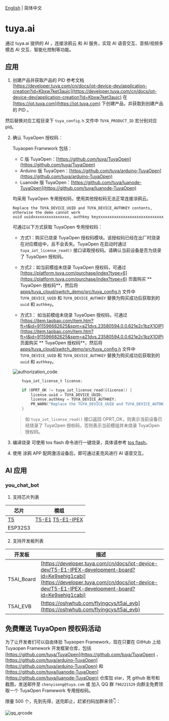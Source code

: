 [English](./README.md) | 简体中文

# tuya.ai
通过 tuya.ai 提供的 AI ，连接涂鸦云 和 AI 服务，实现 AI 语音交互、音频/视频多模态 AI 交互、智能化控制等功能。


## 应用
1. 创建产品并获取产品的 PID
  参考文档 [https://developer.tuya.com/cn/docs/iot-device-dev/application-creation?id=Kbxw7ket3aujc](https://developer.tuya.com/cn/docs/iot-device-dev/application-creation?id=Kbxw7ket3aujc) 在 [https://iot.tuya.com](https://iot.tuya.com) 下创建产品，并获取到创建产品的 PID 。

  然后替换对应工程目录下 `tuya_config.h` 文件中 `TUYA_PRODUCT_ID` 宏分别对应 pid。

2. 确认 TuyaOpen 授权码：

    Tuyaopen Framework 包括：
    - C 版 TuyaOpen：[https://github.com/tuya/TuyaOpen](https://github.com/tuya/TuyaOpen)
    - Arduino 版 TuyaOpen：[https://github.com/tuya/arduino-TuyaOpen](https://github.com/tuya/arduino-TuyaOpen)
    - Luanode 版 TuyaOpen：[https://github.com/tuya/luanode-TuyaOpen](https://github.com/tuya/luanode-TuyaOpen)

    均采用 TuyaOpen 专用授权码，使用其他授权码无法正常连接涂鸦云。

    ```shell
    Replace the TUYA_DEVICE_UUID and TUYA_DEVICE_AUTHKEY contents, otherwise the demo cannot work
    uuid uuidxxxxxxxxxxxxxxxx, authkey keyxxxxxxxxxxxxxxxxxxxxxxxxxxxxx
    ```

    可通过以下方式获取 TuyaOpen 专用授权码：

    - 方式1：购买已烧录 TuyaOpen 授权码模块。该授权码已经在出厂时烧录在对应模组中，且不会丢失。TuyaOpen 在启动时通过 `tuya_iot_license_read()` 接口读取授权码。请确认当前设备是否为烧录了 TuyaOpen 授权码。

    - 方式2：如当前模组未烧录 TuyaOpen 授权码，可通过 [https://platform.tuya.com/purchase/index?type=6](https://platform.tuya.com/purchase/index?type=6) 页面购买 ** TuyaOpen 授权码**，然后将 [apps/tuya_cloud/switch_demo/src/tuya_config.h](./src/tuya_config.h) 文件中 `TUYA_DEVICE_UUID` 和 `TUYA_DEVICE_AUTHKEY` 替换为购买成功后获取到的 `uuid` 和 `authkey`。

    - 方式3： 如当前模组未烧录 TuyaOpen 授权码，可通过 [https://item.taobao.com/item.htm?ft=t&id=911596682625&spm=a21dvs.23580594.0.0.621e2c1bzX1OIP](https://item.taobao.com/item.htm?ft=t&id=911596682625&spm=a21dvs.23580594.0.0.621e2c1bzX1OIP) 页面购买 ** TuyaOpen 授权码**，然后将 [apps/tuya_cloud/switch_demo/src/tuya_config.h](./src/tuya_config.h) 文件中 `TUYA_DEVICE_UUID` 和 `TUYA_DEVICE_AUTHKEY` 替换为购买成功后获取到的 `uuid` 和 `authkey`。

    ![authorization_code](../../docs/images/zh/authorization_code.png)

    ```c
        tuya_iot_license_t license;

        if (OPRT_OK != tuya_iot_license_read(&license)) {
            license.uuid = TUYA_DEVICE_UUID;
            license.authkey = TUYA_DEVICE_AUTHKEY;
            PR_WARN("Replace the TUYA_DEVICE_UUID and TUYA_DEVICE_AUTHKEY contents, otherwise the demo cannot work");
        }
    ```

    > 如 `tuya_iot_license_read()` 接口返回 OPRT_OK，则表示当前设备已经烧录了 TuyaOpen 授权码，否则表示当前模组并未烧录 TuyaOpen 授权码。


3. 编译烧录
    可使用 tos flash 命令进行一键烧录，具体请参考 [tos flash](https://github.com/tuya/TuyaOpen/blob/master/README_zh.md#%E7%83%A7%E5%BD%95)。

4. 使用 涂鸦 APP 配网激活设备后，即可通过麦克风进行 AI 语音交互。

## AI 应用

### you_chat_bot
1. 支持芯片列表

| 芯片 | 模组 |
| ---------------- | ---------------- |
| [T5](https://developer.tuya.com/cn/docs/iot/wifibt-dual-mode-chip?id=Ke3voh7uu0htz) | [T5-E1](https://developer.tuya.com/cn/docs/iot/T5-E1-Module-Datasheet?id=Kdar6hf0kzmfi) [T5-E1-IPEX](https://developer.tuya.com/cn/docs/iot/T5-E1-IPEX-Module-Datasheet?id=Kdskxvxe835tq) |
| ESP32S3 |  |

2. 支持开发板列表

| 开发板 | 描述 |
| ----------- | ------------- |
| T5AI_Board | [https://developer.tuya.com/cn/docs/iot-device-dev/T5-E1-IPEX-development-board?id=Ke9xehig1cabj](https://developer.tuya.com/cn/docs/iot-device-dev/T5-E1-IPEX-development-board?id=Ke9xehig1cabj) |
| T5AI_EVB | [https://oshwhub.com/flyingcys/t5ai_evb](https://oshwhub.com/flyingcys/t5ai_evb) |

## 免费赠送 TuyaOpen 授权码活动

为了让开发者们可以自由体验 Tuyaopen Framework，现在只要在 GitHub 上给 Tuyaopen Framework 开发框架仓库，包括 [https://github.com/tuya/TuyaOpen](https://github.com/tuya/TuyaOpen) 、[https://github.com/tuya/arduino-TuyaOpen](https://github.com/tuya/arduino-TuyaOpen) 和 [https://github.com/tuya/luanode-TuyaOpen](https://github.com/tuya/luanode-TuyaOpen) 仓库加 star，凭 github 账号和截图，发送邮件至 `chenyisong@tuya.com` 或 加入 QQ 群 `796221529` 向群主免费领取一个 TuyaOpen Framework 专用授权码。

限量 500 个，先到先得，送完即止，赶紧扫码加群来领👇：

![qq_qrcode](../../docs/images/zh/qq_qrcode.png)
